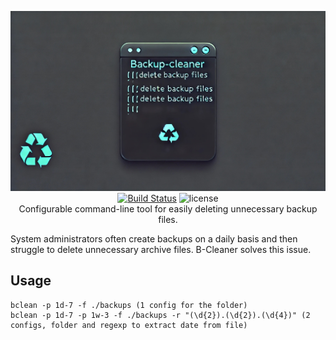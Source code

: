 <p align="center">
  <img src="cleaner-logo.jpeg" alt="bat - a cat clone with wings"><br>
  <a href="https://github.com/Enflow-io/backup-cleaner/actions?query=workflow%3ACICD"><img src="https://github.com/Enflow-io/backup-cleaner/actions/workflows/rust.yml/badge.svg" alt="Build Status"></a>
  <img src="https://img.shields.io/crates/l/bat.svg" alt="license"><br />
  Configurable command-line tool for easily deleting unnecessary backup files.
</p>



System administrators often create backups on a daily basis and then struggle to delete unnecessary archive files. B-Cleaner solves this issue.

## Usage

```
bclean -p 1d-7 -f ./backups (1 config for the folder)
bclean -p 1d-7 -p 1w-3 -f ./backups -r "(\d{2}).(\d{2}).(\d{4})" (2 configs, folder and regexp to extract date from file)
```

